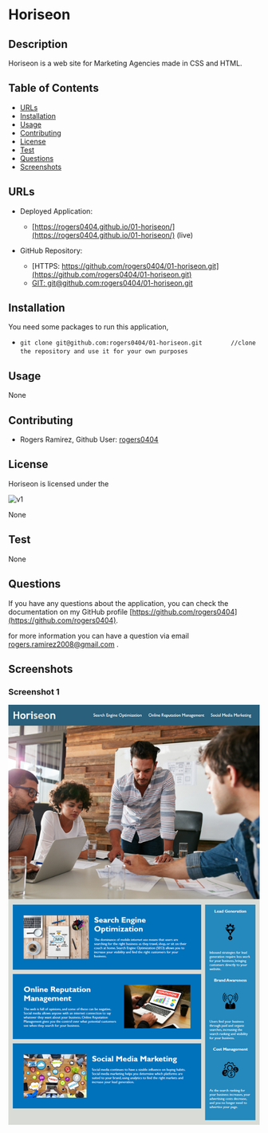 # Horiseon

## Description 

Horiseon is a web site for Marketing Agencies made in CSS and HTML.


## Table of Contents

* [URLs](#urls)
* [Installation](#installation)
* [Usage](#usage)
* [Contributing](#Contributing)
* [License](#license)
* [Test](#Test)
* [Questions](#questions)
* [Screenshots](#screenshots)


## URLs

* Deployed Application: 
    - [https://rogers0404.github.io/01-horiseon/](https://rogers0404.github.io/01-horiseon/) (live)

* GitHub Repository:
    - [HTTPS: https://github.com/rogers0404/01-horiseon.git](https://github.com/rogers0404/01-horiseon.git)
    - [GIT: git@github.com:rogers0404/01-horiseon.git](git@github.com:rogers0404/01-horiseon.git)

## Installation

You need some packages to run this application, 

- `git clone git@github.com:rogers0404/01-horiseon.git        //clone the repository and use it for your own purposes`

## Usage 

None

## Contributing

* Rogers Ramirez, Github User: [rogers0404](http://github.com/rogers0404)


## License

Horiseon is licensed under the

![v1](https://img.shields.io/static/v1?label=License&message=None&color=inactive&&style=plastic)

None

## Test

None

## Questions

If you have any questions about the application, you can check the documentation on my GitHub profile [https://github.com/rogers0404](https://github.com/rogers0404).

for more information you can have a question via email [rogers.ramirez2008@gmail.com](rogers.ramirez2008@gmail.com)  .


## Screenshots

### Screenshot 1

![](./assets/images/01-html-css-git-homework-demo.png)